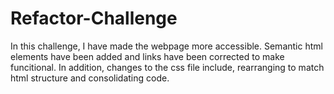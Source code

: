 # Refactor-Challenge

In this challenge, I have made the webpage more accessible. Semantic html elements have been added and links have been corrected to make funcitional. In addition, changes to the css file include, rearranging to match html structure and consolidating code.


